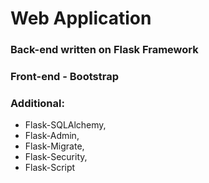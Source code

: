 # Web Application 
### Back-end written on Flask Framework
### Front-end - Bootstrap
### Additional: 
* Flask-SQLAlchemy, 
* Flask-Admin, 
* Flask-Migrate, 
* Flask-Security, 
* Flask-Script
